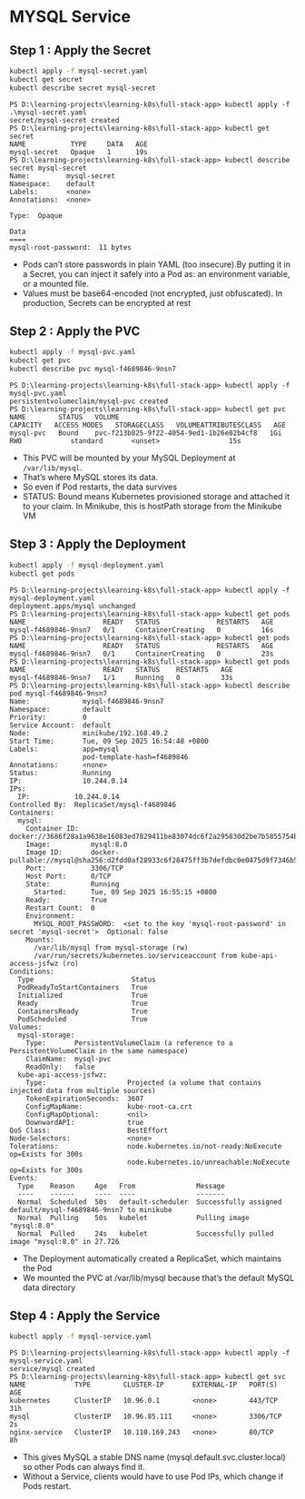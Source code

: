 # MYSQL Service

## Step 1 : Apply the Secret

```bash
kubectl apply -f mysql-secret.yaml
kubectl get secret
kubectl describe secret mysql-secret
```

```
PS D:\learning-projects\learning-k8s\full-stack-app> kubectl apply -f .\mysql-secret.yaml
secret/mysql-secret created
PS D:\learning-projects\learning-k8s\full-stack-app> kubectl get secret
NAME           TYPE     DATA   AGE
mysql-secret   Opaque   1      19s
PS D:\learning-projects\learning-k8s\full-stack-app> kubectl describe secret mysql-secret
Name:         mysql-secret
Namespace:    default
Labels:       <none>
Annotations:  <none>

Type:  Opaque

Data
====
mysql-root-password:  11 bytes
```

- Pods can’t store passwords in plain YAML (too insecure).By putting it in a Secret, you can inject it safely into a Pod as:
  an environment variable, or a mounted file.
- Values must be base64-encoded (not encrypted, just obfuscated). In production, Secrets can be encrypted at rest

## Step 2 : Apply the PVC

```bash
kubectl apply -f mysql-pvc.yaml
kubectl get pvc
kubectl describe pvc mysql-f4689846-9nsn7
```

```
PS D:\learning-projects\learning-k8s\full-stack-app> kubectl apply -f mysql-pvc.yaml
persistentvolumeclaim/mysql-pvc created
PS D:\learning-projects\learning-k8s\full-stack-app> kubectl get pvc
NAME        STATUS   VOLUME                                     CAPACITY   ACCESS MODES   STORAGECLASS   VOLUMEATTRIBUTESCLASS   AGE
mysql-pvc   Bound    pvc-f213b825-9f22-4054-9ed1-1b26e02b4cf8   1Gi        RWO            standard       <unset>                 15s
```

- This PVC will be mounted by your MySQL Deployment at `/var/lib/mysql`.
- That’s where MySQL stores its data.
- So even if Pod restarts, the data survives
- STATUS: Bound means Kubernetes provisioned storage and attached it to your claim. In Minikube, this is hostPath storage from the Minikube VM

## Step 3 : Apply the Deployment

```bash
kubectl apply -f mysql-deployment.yaml
kubectl get pods
```

```
PS D:\learning-projects\learning-k8s\full-stack-app> kubectl apply -f mysql-deployment.yaml
deployment.apps/mysql unchanged
PS D:\learning-projects\learning-k8s\full-stack-app> kubectl get pods
NAME                   READY   STATUS              RESTARTS   AGE
mysql-f4689846-9nsn7   0/1     ContainerCreating   0          16s
PS D:\learning-projects\learning-k8s\full-stack-app> kubectl get pods
NAME                   READY   STATUS              RESTARTS   AGE
mysql-f4689846-9nsn7   0/1     ContainerCreating   0          23s
PS D:\learning-projects\learning-k8s\full-stack-app> kubectl get pods
NAME                   READY   STATUS    RESTARTS   AGE
mysql-f4689846-9nsn7   1/1     Running   0          33s
PS D:\learning-projects\learning-k8s\full-stack-app> kubectl describe pod mysql-f4689846-9nsn7
Name:             mysql-f4689846-9nsn7
Namespace:        default
Priority:         0
Service Account:  default
Node:             minikube/192.168.49.2
Start Time:       Tue, 09 Sep 2025 16:54:48 +0800
Labels:           app=mysql
                  pod-template-hash=f4689846
Annotations:      <none>
Status:           Running
IP:               10.244.0.14
IPs:
  IP:           10.244.0.14
Controlled By:  ReplicaSet/mysql-f4689846
Containers:
  mysql:
    Container ID:   docker://3686f28a1a9638e16083ed7829411be83074dc6f2a295830d2be7b5855754be1
    Image:          mysql:8.0
    Image ID:       docker-pullable://mysql@sha256:d2fdd0af28933c6f28475ff3b7defdbc0e0475d9f7346b5115b8d3abf8848a1d
    Port:           3306/TCP
    Host Port:      0/TCP
    State:          Running
      Started:      Tue, 09 Sep 2025 16:55:15 +0800
    Ready:          True
    Restart Count:  0
    Environment:
      MYSQL_ROOT_PASSWORD:  <set to the key 'mysql-root-password' in secret 'mysql-secret'>  Optional: false
    Mounts:
      /var/lib/mysql from mysql-storage (rw)
      /var/run/secrets/kubernetes.io/serviceaccount from kube-api-access-jsfwz (ro)
Conditions:
  Type                        Status
  PodReadyToStartContainers   True
  Initialized                 True
  Ready                       True
  ContainersReady             True
  PodScheduled                True
Volumes:
  mysql-storage:
    Type:       PersistentVolumeClaim (a reference to a PersistentVolumeClaim in the same namespace)
    ClaimName:  mysql-pvc
    ReadOnly:   false
  kube-api-access-jsfwz:
    Type:                    Projected (a volume that contains injected data from multiple sources)
    TokenExpirationSeconds:  3607
    ConfigMapName:           kube-root-ca.crt
    ConfigMapOptional:       <nil>
    DownwardAPI:             true
QoS Class:                   BestEffort
Node-Selectors:              <none>
Tolerations:                 node.kubernetes.io/not-ready:NoExecute op=Exists for 300s
                             node.kubernetes.io/unreachable:NoExecute op=Exists for 300s
Events:
  Type    Reason     Age   From               Message
  ----    ------     ----  ----               -------
  Normal  Scheduled  50s   default-scheduler  Successfully assigned default/mysql-f4689846-9nsn7 to minikube
  Normal  Pulling    50s   kubelet            Pulling image "mysql:8.0"
  Normal  Pulled     24s   kubelet            Successfully pulled image "mysql:8.0" in 27.726
```

- The Deployment automatically created a ReplicaSet, which maintains the Pod
- We mounted the PVC at /var/lib/mysql because that’s the default MySQL data directory

## Step 4 : Apply the Service

```bash
kubectl apply -f mysql-service.yaml
```

```
PS D:\learning-projects\learning-k8s\full-stack-app> kubectl apply -f mysql-service.yaml
service/mysql created
PS D:\learning-projects\learning-k8s\full-stack-app> kubectl get svc
NAME            TYPE        CLUSTER-IP       EXTERNAL-IP   PORT(S)    AGE
kubernetes      ClusterIP   10.96.0.1        <none>        443/TCP    31h
mysql           ClusterIP   10.96.85.111     <none>        3306/TCP   2s
nginx-service   ClusterIP   10.110.169.243   <none>        80/TCP     8h
```

- This gives MySQL a stable DNS name (mysql.default.svc.cluster.local) so other Pods can always find it.
- Without a Service, clients would have to use Pod IPs, which change if Pods restart.
